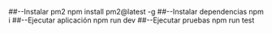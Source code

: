 ##--Instalar pm2
npm install pm2@latest -g
##--Instalar dependencias
npm i
##--Ejecutar aplicación
npm run dev
##--Ejecutar pruebas
npm run test
